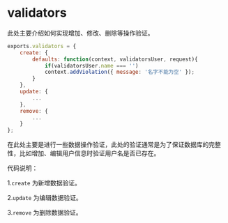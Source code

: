 # validators

此处主要介绍如何实现增加、修改、删除等操作验证。

```js
exports.validators = {
    create: {
        defaults: function(context, validatorsUser, request){
            if(validatorsUser.name === '')
            context.addViolation({ message: '名字不能为空' });
        }
    },
    update: {
        ...
    },
    remove: {
        ...
    }
};
```
在此处主要是进行一些数据操作验证，此处的验证通常是为了保证数据库的完整性，比如增加、编辑用户信息时验证用户名是否已存在。

代码说明：

1.`create` 为新增数据验证。

2.`update` 为编辑数据验证。

3.`remove` 为删除数据验证。


